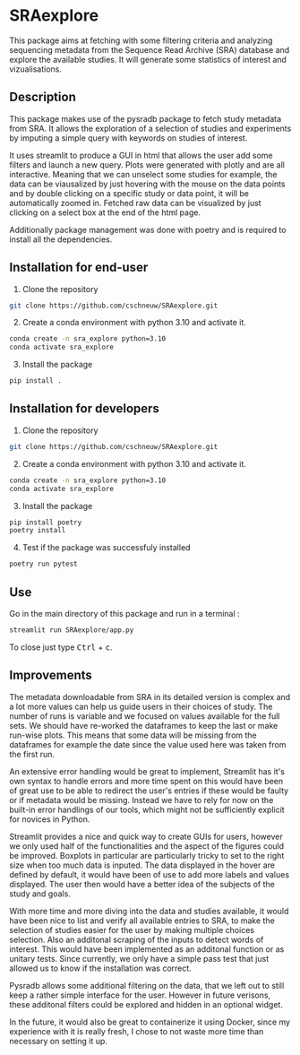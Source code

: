 # SRAexplore

This package aims at fetching with some filtering criteria and analyzing sequencing metadata from the Sequence Read Archive (SRA) database and explore the available studies. It will generate some statistics of interest and vizualisations.

## Description

This package makes use of the pysradb package to fetch study metadata from SRA. It allows the exploration of a selection of studies and experiments by imputing a simple query with keywords on studies of interest. 

It uses streamlit to produce a GUI in html that allows the user add some filters and launch a new query. Plots were generated with plotly and are all interactive. Meaning that we can unselect some studies for example, the data can be viausalized by just hovering with the mouse on the data points and by double clicking on a specific study or data point, it will be automatically zoomed in. Fetched raw data can be visualized by just clicking on a select box at the end of the html page. 

Additionally package management was done with poetry and is required to install all the dependencies. 

## Installation for end-user

1) Clone the repository

```bash
git clone https://github.com/cschneuw/SRAexplore.git
```

2) Create a conda environment with python 3.10 and activate it.

```bash
conda create -n sra_explore python=3.10
conda activate sra_explore
```

3) Install the package

```bash
pip install .
```

## Installation for developers

1) Clone the repository

```bash
git clone https://github.com/cschneuw/SRAexplore.git
```

2) Create a conda environment with python 3.10 and activate it.

```bash
conda create -n sra_explore python=3.10
conda activate sra_explore
```

3) Install the package

```bash
pip install poetry
poetry install
```

4) Test if the package was successfuly installed

```bash
poetry run pytest
```

## Use

Go in the main directory of this package and run in a terminal : 

```bash
streamlit run SRAexplore/app.py
```

To close just type <kbd>Ctrl</kbd> + <kbd>c</kbd>.


## Improvements

The metadata downloadable from SRA in its detailed version is complex and a lot more values can help us guide users in their choices of study. The number of runs is variable and we focused on values available for the full sets. We should have re-worked the dataframes to keep the last or make run-wise plots. This means that some data will be missing from the dataframes for example the date since the value used here was taken from the first run. 

An extensive error handling would be great to implement, Streamlit has it's own syntax to handle errors and more time spent on this would have been of great use to be able to redirect the user's entries if these would be faulty or if metadata would be missing. Instead we have to rely for now on the built-in error handlings of our tools, which might not be sufficiently explicit for novices in Python. 

Streamlit provides a nice and quick way to create GUIs for users, however we only used half of the functionalities and the aspect of the figures could be improved. Boxplots in particular are particularly tricky to set to the right size when too much data is inputed. The data displayed in the hover are defined by default, it would have been of use to add more labels and values displayed. The user then would have a better idea of the subjects of the study and goals.

With more time and more diving into the data and studies available, it would have been nice to list and verify all available entries to SRA, to make the selection of studies easier for the user by making multiple choices selection. Also an additonal scraping of the inputs to detect words of interest. This would have been implemented as an additonal function or as unitary tests. Since currently, we only have a simple pass test that just allowed us to know if the installation was correct. 

Pysradb allows some additional filtering on the data, that we left out to still keep a rather simple interface for the user. However in future verisons, these additonal filters could be explored and hidden in an optional widget. 

In the future, it would also be great to containerize it using Docker, since my experience with it is really fresh, I chose to not waste more time than necessary on setting it up. 
